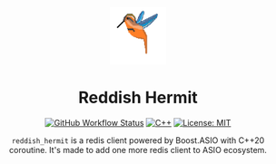 <div align="center">
<img src="https://raw.githubusercontent.com/Kidsunbo/static_file/main/reddish_hermit/reddish%20hermit.png" style="width:100px; height:100px">
<h1>Reddish Hermit</h1>
<div>

[![GitHub Workflow Status](https://img.shields.io/github/workflow/status/Kidsunbo/reddish_hermit/CMake?label=Build&logo=CMake&style=flat-square)](https://github.com/Kidsunbo/reddish_hermit/actions/workflows/cmake.yml)
[![C++](https://img.shields.io/badge/C%2B%2B-20-brightgreen?style=flat-square&logo=cplusplus)](https://isocpp.org)
[![License: MIT](https://img.shields.io/badge/License-MIT-blue.svg)](https://opensource.org/licenses/MIT)


`reddish_hermit` is a redis client powered by Boost.ASIO with C++20 coroutine. It's made to add one more redis client to ASIO ecosystem.

